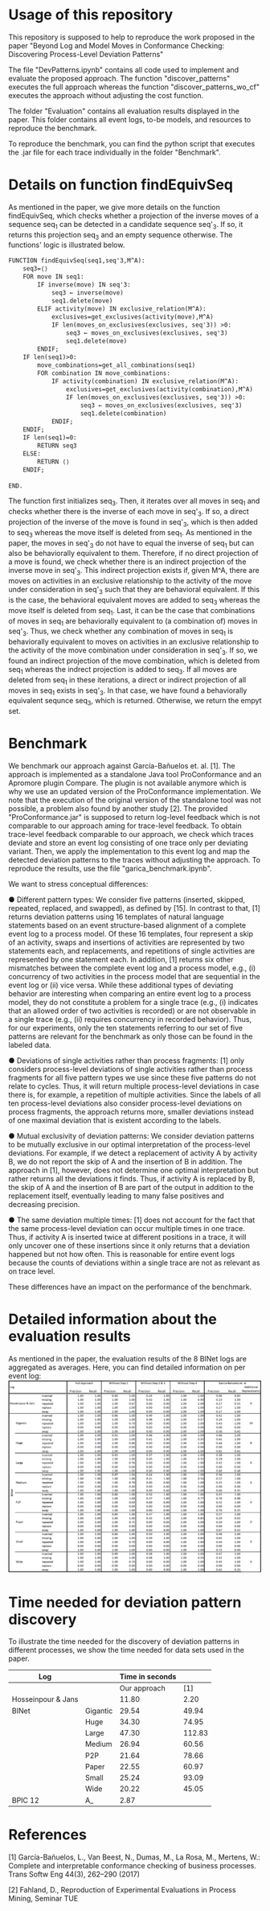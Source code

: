 # Usage of this repository
This repository is supposed to help to reproduce the work proposed in the paper "Beyond Log and Model Moves in Conformance Checking: Discovering Process-Level Deviation Patterns"

The file "DevPatterns.ipynb" contains all code used to implement and evaluate the proposed approach. The function "discover_patterns" executes the full approach whereas the function "discover_patterns_wo_cf" executes the approach without adjusting the cost function.

The folder "Evaluation" contains all evaluation results displayed in the paper. This folder contains all event logs, to-be models, and resources to reproduce the benchmark. 

To reproduce the benchmark, you can find the python script that executes the .jar file for each trace individually in the folder "Benchmark".

# Details on function findEquivSeq
As mentioned in the paper, we give more details on the function findEquivSeq, which checks whether a projection of the inverse moves of a sequence seq<sub>1</sub> can be detected in a candidate sequence seq'<sub>3</sub>. If so, it returns this projection seq<sub>3</sub> and an empty sequence otherwise. The functions' logic is illustrated below. 

```
FUNCTION findEquivSeq(seq1,seq'3,M^A):
    seq3=⟨⟩
    FOR move IN seq1:
        IF inverse(move) IN seq'3:
            seq3 ← inverse(move)
            seq1.delete(move)
        ELIF activity(move) IN exclusive_relation(M^A):
            exclusives=get_exclusives(activity(move),M^A)
            IF len(moves_on_exclusives(exclusives, seq'3)) >0:
                seq3 ← moves_on_exclusives(exclusives, seq'3)
                seq1.delete(move)
        ENDIF;
    IF len(seq1)>0:
        move_combinations=get_all_combinations(seq1)
        FOR combination IN move_combinations:
            IF activity(combination) IN exclusive_relation(M^A):
                exclusives=get_exclusives(activity(combination),M^A)
                IF len(moves_on_exclusives(exclusives, seq'3)) >0:
                    seq3 ← moves_on_exclusives(exclusives, seq'3)
                    seq1.delete(combination)
            ENDIF;
    ENDIF;
    IF len(seq1)=0:
        RETURN seq3
    ELSE:
        RETURN ⟨⟩
    ENDIF;

END.
```

The function first initializes seq<sub>3</sub>. Then, it iterates over all moves in seq<sub>1</sub> and checks whether there is the inverse of each move in seq'<sub>3</sub>. If so, a direct projection of the inverse of the move is found in seq'<sub>3</sub>, which is then added to seq<sub>3</sub> whereas the move itself is deleted from seq<sub>1</sub>. 
As mentioned in the paper, the moves in seq'<sub>3</sub> do not have to equal the inverse of seq<sub>1</sub> but can also be behaviorally equivalent to them. Therefore, if no direct projection of a move is found, we check whether there is an indirect projection of the inverse move in seq'<sub>3</sub>. This indirect projection exists if, given M^A, there are moves on activities in an exclusive relationship to the activity of the move under consideration in seq'<sub>3</sub> such that they are behavioral equivalent. If this is the case, the behavioral equivalent moves are added to seq<sub>3</sub> whereas the move itself is deleted from seq<sub>1</sub>. 
Last, it can be the case that combinations of moves in seq<sub>1</sub> are behaviorally equivalent to (a combination of) moves in seq'<sub>3</sub>. Thus, we check whether any combination of moves in seq<sub>1</sub> is behaviorally equivalent to moves on activities in an exclusive relationship to the activity of the move combination under consideration in seq'<sub>3</sub>. If so, we found an indirect projection of the move combination, which is deleted from seq<sub>1</sub> whereas the indrect projection is added to seq<sub>3</sub>.
If all moves are deleted from seq<sub>1</sub> in these iterations, a direct or indirect projection of all moves in seq<sub>1</sub> exists in seq'<sub>3</sub>. In that case, we have found a behaviorally equivalent sequnce seq<sub>3</sub>, which is returned. Otherwise, we return the empyt set.

# Benchmark 
We benchmark our approach against García-Bañuelos et. al. [1]. The approach is implemented as a standalone Java tool ProConformance and an Apromore plugin Compare. The plugin is not available anymore which is why we use an updated version of the ProConformance implementation. We note that the execution of the original version of the standalone tool was not possible, a problem also found by another study [2].
The provided "ProConformance.jar" is supposed to return log-level feedback which is not comparable to our approach aming for trace-level feedback. To obtain trace-level feedback comparable to our approach, we check which traces deviate and store an event log consisting of one trace only per deviating variant. Then, we apply the implementation to this event log and map the detected deviation patterns to the traces without adjusting the approach. To reproduce the results, use the file "garica_benchmark.ipynb".

We want to stress conceptual differences:

●	Different pattern types: We consider five patterns (inserted, skipped, repeated, replaced, and swapped), as defined by [15]. In contrast to that, [1] returns deviation patterns using 16 templates of natural language statements based on an event structure-based alignment of a complete event log to a process model. Of these 16 templates, four represent a skip of an activity, swaps and insertions of activities are represented by two statements each, and replacements, and repetitions of single activities are represented by one statement each. 
In addition, [1] returns six other mismatches between the complete event log and a process model, e.g., (i) concurrency of two activities in the process model that are sequential in the event log or (ii) vice versa. While these additional types of deviating behavior are interesting when comparing an entire event log to a process model, they do not constitute a problem for a single trace (e.g., (i) indicates that an allowed order of two activities is recorded) or are not observable in a single trace (e.g., (ii) requires concurrency in recorded behavior). Thus, for our experiments, only the ten statements referring to our set of five patterns are relevant for the benchmark as only those can be found in the labeled data.

●	Deviations of single activities rather than process fragments: [1] only considers process-level deviations of single activities rather than process fragments for all five pattern types we use since these five patterns do not relate to cycles. Thus, it will return multiple process-level deviations in case there is, for example, a repetition of multiple activities. Since the labels of all ten process-level deviations also consider process-level deviations on process fragments, the approach returns more, smaller deviations instead of one maximal deviation that is existent according to the labels. 

●	Mutual exclusivity of deviation patterns: We consider deviation patterns to be mutually exclusive in our optimal interpretation of the process-level deviations. For example, if we detect a replacement of activity A by activity B, we do not report the skip of A and the insertion of B in addition. The approach in [1], however, does not determine one optimal interpretation but rather returns all the deviations it finds. Thus, if activity A is replaced by B, the skip of A and the insertion of B are part of the output in addition to the replacement itself, eventually leading to many false positives and decreasing precision. 

●	The same deviation multiple times: [1] does not account for the fact that the same process-level deviation can occur multiple times in one trace. Thus, if activity A is inserted twice at different positions in a trace, it will only uncover one of these insertions since it only returns that a deviation happened but not how often. This is reasonable for entire event logs because the counts of deviations within a single trace are not as relevant as on trace level.


These differences have an impact on the performance of the benchmark.


# Detailed information about the evaluation results

As mentioned in the paper, the evaluation results of the 8 BINet logs are aggregated as averages. Here, you can find detailed information on per event log:
![plot](./Evaluation/figures/full_binet.png)

# Time needed for deviation pattern discovery 

To illustrate the time needed for the discovery of deviation patterns in different processes, we show the time needed for data sets used in the paper.

| Log              |                            | Time in seconds |        |
|------------------|----------------------------|-----------------|--------|                 
|                  |                            | Our approach    | [1]    |
| Hosseinpour & Jans |                          | 11.80           |   2.20 |
| BINet            | Gigantic                   | 29.54           |  49.94 |
|                  | Huge                       | 34.30           |  74.95 |
|                  | Large                      | 47.30           | 112.83 |
|                  | Medium                     | 26.94           |  60.56 |
|                  | P2P                        | 21.64           |  78.66 |
|                  | Paper                      | 22.55           |  60.97 |
|                  | Small                      | 25.24           |  93.09 |
|                  | Wide                       | 20.22           |  45.05 |
| BPIC 12          | A_                         | 2.87            |        |


# References
[1] García-Bañuelos, L., Van Beest, N., Dumas, M., La Rosa, M., Mertens, W.: Complete and interpretable conformance checking of business processes. Trans Softw Eng 44(3), 262–290 (2017)

[2] Fahland, D., Reproduction of Experimental Evaluations in Process Mining, Seminar TUE
